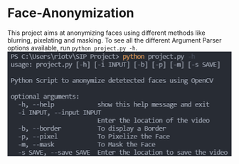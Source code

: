 # Face-Anonymization
This project aims at anonymizing faces using different methods like blurring, pixelating and masking.
To see all the different Argument Parser options available, run ```python project.py -h```.
![](sample%20output/-h.png)
